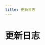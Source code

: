 ```yaml
---
title: 更新日志
---
```


# 更新日志

<template>
  <a-timeline>
    <!-- <a-timeline-item>
      <p>0.1.8</p>
      <p><a-tag color="blue">2021-02-04</a-tag></p>
      <p><a-tag color="green">增加</a-tag>个人统计-日历统计-单日打卡记录v2</p>
    </a-timeline-item>
    <a-timeline-item>
      <p>0.1.8</p>
      <p><a-tag color="blue">2021-02-03</a-tag></p>
      <p><a-tag color="orange">修改</a-tag>消息中心相关-接口变动</p>
      <p><a-tag color="orange">修改</a-tag>个人办公相关-审批人及审批时间</p>
      <p><a-tag color="orange">bug解决</a-tag>个人统计今天之后，排班显示不出来</p>
      <p><a-tag color="orange">bug解决</a-tag>整点迟到问题</p>
    </a-timeline-item>
    <a-timeline-item>
      <p>0.1.7</p>
      <p><a-tag color="blue">2021-02-02</a-tag></p>
      <p><a-tag color="green">增加</a-tag>统计验证打卡数据</p>
      <p><a-tag color="green">增加</a-tag>店铺统计-日历统计-单日店铺用户打卡记录</p>
      <p><a-tag color="orange">修改</a-tag>个人统计-日历统计-单日打卡记录</p>
    </a-timeline-item>
    <a-timeline-item>
      <p>0.1.7</p>
      <p><a-tag color="blue">2021-02-01</a-tag></p>
      <p><a-tag color="green">增加</a-tag>个人统计-日历打卡记录</p>
      <p><a-tag color="orange">修改</a-tag>警告计划相关-增删改查</p>
    </a-timeline-item>
    <a-timeline-item>
      <p>0.1.6</p>
      <p><a-tag color="blue">2021-01-31</a-tag></p>
      <p><a-tag color="green">增加</a-tag>警告计划相关-增删改查</p>
      <p><a-tag color="green">增加</a-tag>指南-提交异常申请规则</p>
      <p><a-tag color="green">增加</a-tag>位置上报相关-位置上报相关</p>
    </a-timeline-item>
    <a-timeline-item>
      <p>0.1.5</p>
      <p><a-tag color="blue">2021-01-30</a-tag></p>
      <p><a-tag color="green">增加</a-tag>api接口规范-uat环境</p>
      <p><a-tag color="green">增加</a-tag>个人统计相关-个人统计-文本统计v3</p>
      <p><a-tag color="green">增加</a-tag>店铺统计相关-店铺统计-文本统计</p>
    </a-timeline-item>
    <a-timeline-item>
      <p>0.1.4</p>
      <p><a-tag color="blue">2021-01-25</a-tag></p>
      <p><a-tag color="green">增加</a-tag>在线办公-补卡申请、更新补卡、查询补卡</p>
      <p><a-tag color="green">增加</a-tag>在线办公-外勤申请、更新外勤、查询外勤</p>
      <p><a-tag color="green">增加</a-tag>审批流程依据审批上级</p>
    </a-timeline-item>
    <a-timeline-item>
      <p>0.1.3</p>
      <p><a-tag color="blue">2021-01-24</a-tag></p>
      <p><a-tag color="green">增加</a-tag>消息中心相关-临时创建消息接口</p>
    </a-timeline-item>
    <a-timeline-item>
      <p>0.1.2</p>
      <p><a-tag color="blue">2021-01-23</a-tag></p>
      <p><a-tag color="green">增加</a-tag>打卡相关-查询打卡可通过排班参数查询</p>
      <p><a-tag color="green">增加</a-tag>api接口规范-国际化</p>
      <p><a-tag color="green">增加</a-tag>排班相关-查询门店人员排班及打卡信息v2</p>
      <p><a-tag color="green">增加</a-tag>考勤汇总相关-日历汇总</p>
      <p><a-tag color="green">增加</a-tag>消息中心相关-消息中心首页分类接口、查询消息接口、增加测试数据、接口地址优化</p>
    </a-timeline-item>
    <a-timeline-item>
      <p>0.1.1</p>
      <p><a-tag color="blue">2021-01-22</a-tag></p>
      <p><a-tag color="green">增加</a-tag>排班相关-查询用户排班及打卡信息接口</p>
      <p><a-tag color="orange">修改</a-tag>在线办公-创建请假申请增加关联参数</p>
      <p><a-tag color="green">增加</a-tag>消息中心相关-更新阅读状态接口</p>
    </a-timeline-item>
    <a-timeline-item>
      <p>0.1.0</p>
      <p><a-tag color="blue">2021-01-21</a-tag></p>
      <p><a-tag color="green">增加</a-tag>消息中心相关-消息中心接口</p>
      <p><a-tag color="green">增加</a-tag>个人办公-我的申请详情</p>
      <p><a-tag color="orange">修改</a-tag>我的申请、业务、流程 创建启动逻辑</p>
    </a-timeline-item>
    <a-timeline-item>
      <p>0.0.9</p>
      <p><a-tag color="blue">2021-01-20</a-tag></p>
      <p><a-tag color="green">增加</a-tag>推送相关-集成极光推送文档</p>
      <p><a-tag color="orange">修改</a-tag>在线办公相关-请假增加类型</p>
      <p><a-tag color="green">增加</a-tag>推送相关-临时测试推送接口</p>
      <p><a-tag color="green">增加</a-tag>用户相关-修改密码</p>
    </a-timeline-item>
    <a-timeline-item>
      <p>0.0.8</p>
      <p><a-tag color="blue">2021-01-19</a-tag></p>
      <p><a-tag color="green">增加</a-tag>关联工作台菜单</p>
      <p><a-tag color="orange">修改</a-tag>排班相关-排班的工作人员增加经理</p>
      <p><a-tag color="orange">修改</a-tag>排班相关-修正排班、打卡错误码的定义</p>
      <p><a-tag color="orange">修改</a-tag>个人统计接口，增加无用户ID的逻辑</p>
      <p><a-tag color="orange">修改</a-tag>删除班次逻辑:今天或未来有正在进行的排班，不允许删除</p>
      <p><a-tag color="orange">修改</a-tag>超过下班时间，不允许打上班卡</p>
    </a-timeline-item>
    <a-timeline-item>
      <p>0.0.7</p>
      <p><a-tag color="blue">2021-01-17</a-tag></p>
      <p><a-tag color="green">增加</a-tag>个人办公相关-待审批接口</p>
      <p><a-tag color="green">增加</a-tag>个人办公相关-已审批接口</p>
      <p><a-tag color="green">增加</a-tag>个人办公相关-我的申请接口</p>
      <p><a-tag color="green">增加</a-tag>个人办公相关-审批人完成审批接口</p>
      <p><a-tag color="green">增加</a-tag>个人办公相关-发起人取消申请接口</p>
      <p><a-tag color="green">增加</a-tag>个人办公相关-审批流转信息接口</p>
      <p><a-tag color="green">增加</a-tag>在线办公相关-请假申请接口、请假查询接口</p>
    </a-timeline-item>
    <a-timeline-item>
      <p>0.0.6</p>
      <p><a-tag color="blue">2021-01-15</a-tag></p>
      <p><a-tag color="orange">修改</a-tag>排班删除增加校验：不允许删除今天之前的排班</p>
      <p><a-tag color="orange">修改</a-tag>批量创建排班，覆盖以前的排班</p>
      <p><a-tag color="orange">修改</a-tag>不允许排当天及之前日期的排班</p>
    </a-timeline-item>
    <a-timeline-item>
      <p>0.0.5</p>
      <p><a-tag color="blue">2021-01-14</a-tag></p>
      <p><a-tag color="green">增加</a-tag>个人统计相关-个人统计-日历统计</p>
      <p><a-tag color="green">增加</a-tag>个人统计相关-个人统计-文本统计</p>
      <p><a-tag color="green">增加</a-tag>通用相关-工作台图标数据返回</p>
    </a-timeline-item>
    <a-timeline-item>
      <p>0.0.4</p>
      <p><a-tag color="blue">2021-01-11</a-tag></p>
      <p><a-tag color="green">增加</a-tag>首页初始化接口</p>
      <p><a-tag color="red">删除</a-tag>班次更新接口</p>
      <p><a-tag color="orange">修改</a-tag>班次删除为非物理删除</p>
    </a-timeline-item>
    <a-timeline-item>
      <p>0.0.3</p>
      <p><a-tag color="blue">2021-01-09</a-tag></p>
      <p><a-tag color="green">增加</a-tag>班次增、删、改、查接口</p>
      <p><a-tag color="green">增加</a-tag>更新打卡接口、查询打卡记录</p>
      <p><a-tag color="green">增加</a-tag>查询部门列表、查询部门、查询登录用户门店信息接口</p>
      <p><a-tag color="green">增加</a-tag>获取服务器时间接口</p>
      <p><a-tag color="orange">修改</a-tag>用户信息增加职级</p>
      <p><a-tag color="green">增加</a-tag>用户查询接口</p>
      <p><a-tag color="green">增加</a-tag>创建排班接口、查询排班列表、查询排班、删除排班、门店人员排班信息、日历排班标记</p>
    </a-timeline-item>
    <a-timeline-item>
      <p>0.0.2</p>
      <p><a-tag color="blue">2021-12-29</a-tag></p>
      <p><a-tag color="green">增加</a-tag>创建api接口规范</p>
      <p><a-tag color="green">增加</a-tag>登录接口</p>
      <p><a-tag color="green">增加</a-tag>用户信息查询接口</p>
      <p><a-tag color="green">增加</a-tag>图片上传接口</p>
      <p><a-tag color="green">增加</a-tag>班次查询接口</p>
      <p><a-tag color="green">增加</a-tag>创建班次接口</p>
      <p><a-tag color="orange">修改</a-tag>测试账号数据</p>
      <p><a-tag color="green">增加</a-tag>打卡接口</p>
    </a-timeline-item>
    <a-timeline-item>
      <p>0.0.1</p>
      <p><a-tag color="blue">2021-12-28</a-tag></p>
      <p><a-tag color="green">增加</a-tag>创建接口文档</p>
    </a-timeline-item>
     -->
  </a-timeline>

</template>
  
<a-divider />

